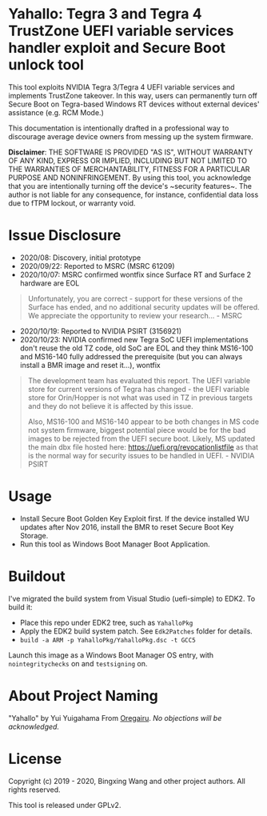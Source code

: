 # Yahallo: Tegra 3 and Tegra 4 TrustZone UEFI variable services handler exploit and Secure Boot unlock tool

This tool exploits NVIDIA Tegra 3/Tegra 4 UEFI variable services and implements TrustZone takeover. In this way, users can permanently turn off Secure Boot on Tegra-based Windows RT devices without external devices' assistance (e.g. RCM Mode.)

This documentation is intentionally drafted in a professional way to discourage average device owners from messing up the system firmware.

**Disclaimer**: THE SOFTWARE IS PROVIDED "AS IS", WITHOUT WARRANTY OF ANY KIND, EXPRESS OR IMPLIED, INCLUDING BUT NOT LIMITED TO THE WARRANTIES OF MERCHANTABILITY, FITNESS FOR A PARTICULAR PURPOSE AND NONINFRINGEMENT. By using this tool, you acknowledge that you are intentionally turning off the device's ~security features~. The author is not liable for any consequence, for instance, confidential data loss due to fTPM lockout, or warranty void.

# Issue Disclosure
- 2020/08: Discovery, initial prototype
- 2020/09/22: Reported to MSRC (MSRC 61209)
- 2020/10/07: MSRC confirmed wontfix since Surface RT and Surface 2 hardware are EOL

> Unfortunately, you are correct - support for these versions of the Surface has ended, and no additional security updates will be offered. We appreciate the opportunity to review your research... - MSRC

- 2020/10/19: Reported to NVIDIA PSIRT (3156921)
- 2020/10/23: NVIDIA confirmed new Tegra SoC UEFI implementations don't reuse the old TZ code, old SoC are EOL and they think MS16-100 and MS16-140 fully addressed the prerequisite (but you can always install a BMR image and reset it...), wontfix

> The development team has evaluated this report. The UEFI variable store for current versions of Tegra has changed - the UEFI variable store for Orin/Hopper is not what was used in TZ in previous targets and they do not believe it is affected by this issue.
>
> Also, MS16-100 and MS16-140 appear to be both changes in MS code not system firmware, biggest potential piece would be for the bad images to be rejected from the UEFI secure boot. Likely, MS updated the main dbx file hosted here: https://uefi.org/revocationlistfile as that is the normal way for security issues to be handled in UEFI. - NVIDIA PSIRT

# Usage
- Install Secure Boot Golden Key Exploit first. If the device installed WU updates after Nov 2016, install the BMR to reset Secure Boot Key Storage.
- Run this tool as Windows Boot Manager Boot Application.

# Buildout
I've migrated the build system from Visual Studio (uefi-simple) to EDK2. To build it:

- Place this repo under EDK2 tree, such as `YahalloPkg`
- Apply the EDK2 build system patch. See `Edk2Patches` folder for details.
- `build -a ARM -p YahalloPkg/YahalloPkg.dsc -t GCC5`

Launch this image as a Windows Boot Manager OS entry, with `nointegritychecks` on and `testsigning` on.

# About Project Naming
"Yahallo" by Yui Yuigahama From [Oregairu](https://www.youtube.com/watch?v=Nhr5vrjHcIM). _No objections will be acknowledged._

# License
Copyright (c) 2019 - 2020, Bingxing Wang and other project authors. All rights reserved. 

This tool is released under GPLv2.
